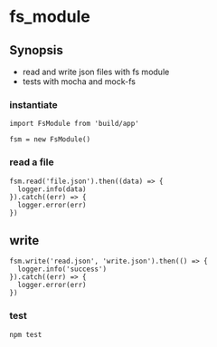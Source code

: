 # fs_module

## Synopsis

* read and write json files with fs module
* tests with mocha and mock-fs

### instantiate

    import FsModule from 'build/app'
    
    fsm = new FsModule()
    
### read a file
  
    fsm.read('file.json').then((data) => {
      logger.info(data)
    }).catch((err) => {
      logger.error(err)
    })
    
## write

    fsm.write('read.json', 'write.json').then(() => {
      logger.info('success')
    }).catch((err) => {
      logger.error(err)
    })
    
### test

    npm test
